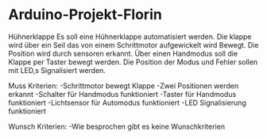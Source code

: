 # Arduino-Projekt-Florin
Hühnerklappe
Es soll eine Hühnerklappe automatisiert werden. Die klappe wird über ein Seil das von einem Schrittmotor aufgewickelt wird Bewegt. Die Position wird durch sensoren erkannt. Über einen Handmodus soll die Klappe per Taster bewegt werden. Die Position der Modus und Fehler sollen mit LED,s Signalisiert werden.


Muss Kriterien:
-Schrittmotor bewegt Klappe
-Zwei Positionen werden erkannt
-Schalter für Handmodus funktioniert
-Taster für Handmodus funktioniert
-Lichtsensor für Automodus funktioniert
-LED Signalisierung funktioniert

Wunsch Kriterien:
-Wie besprochen gibt es keine Wunschkriterien
